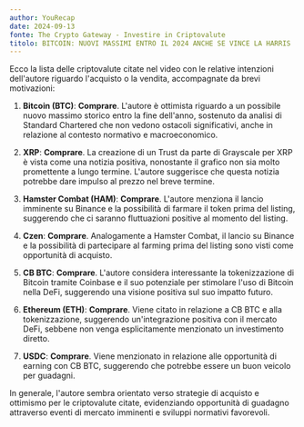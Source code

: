 ```yaml
---
author: YouRecap
date: 2024-09-13
fonte: The Crypto Gateway - Investire in Criptovalute
titolo: BITCOIN: NUOVI MASSIMI ENTRO IL 2024 ANCHE SE VINCE LA HARRIS | NON PERDERTI QUESTI LAUNCHPOOL!!
---
```


Ecco la lista delle criptovalute citate nel video con le relative intenzioni dell'autore riguardo l'acquisto o la vendita, accompagnate da brevi motivazioni:

1. **Bitcoin (BTC)**: **Comprare**. L'autore è ottimista riguardo a un possibile nuovo massimo storico entro la fine dell'anno, sostenuto da analisi di Standard Chartered che non vedono ostacoli significativi, anche in relazione al contesto normativo e macroeconomico.

2. **XRP**: **Comprare**. La creazione di un Trust da parte di Grayscale per XRP è vista come una notizia positiva, nonostante il grafico non sia molto promettente a lungo termine. L'autore suggerisce che questa notizia potrebbe dare impulso al prezzo nel breve termine.

3. **Hamster Combat (HAM)**: **Comprare**. L'autore menziona il lancio imminente su Binance e la possibilità di farmare il token prima del listing, suggerendo che ci saranno fluttuazioni positive al momento del listing.

4. **Czen**: **Comprare**. Analogamente a Hamster Combat, il lancio su Binance e la possibilità di partecipare al farming prima del listing sono visti come opportunità di acquisto.

5. **CB BTC**: **Comprare**. L'autore considera interessante la tokenizzazione di Bitcoin tramite Coinbase e il suo potenziale per stimolare l'uso di Bitcoin nella DeFi, suggerendo una visione positiva sul suo impatto futuro.

6. **Ethereum (ETH)**: **Comprare**. Viene citato in relazione a CB BTC e alla tokenizzazione, suggerendo un'integrazione positiva con il mercato DeFi, sebbene non venga esplicitamente menzionato un investimento diretto.

7. **USDC**: **Comprare**. Viene menzionato in relazione alle opportunità di earning con CB BTC, suggerendo che potrebbe essere un buon veicolo per guadagni.

In generale, l'autore sembra orientato verso strategie di acquisto e ottimismo per le criptovalute citate, evidenziando opportunità di guadagno attraverso eventi di mercato imminenti e sviluppi normativi favorevoli.
